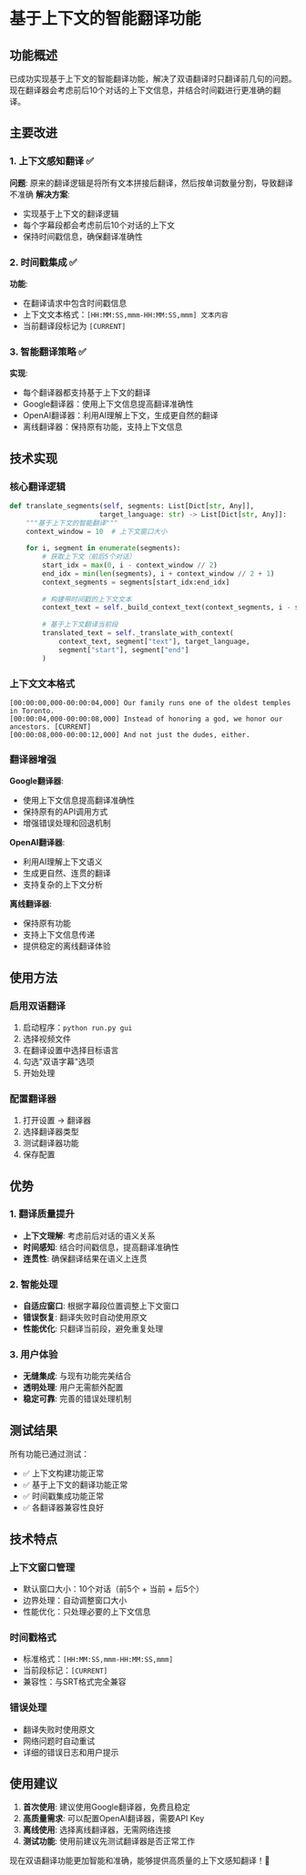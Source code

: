 # 基于上下文的智能翻译功能

## 功能概述

已成功实现基于上下文的智能翻译功能，解决了双语翻译时只翻译前几句的问题。现在翻译器会考虑前后10个对话的上下文信息，并结合时间戳进行更准确的翻译。

## 主要改进

### 1. 上下文感知翻译 ✅
**问题**: 原来的翻译逻辑是将所有文本拼接后翻译，然后按单词数量分割，导致翻译不准确
**解决方案**: 
- 实现基于上下文的翻译逻辑
- 每个字幕段都会考虑前后10个对话的上下文
- 保持时间戳信息，确保翻译准确性

### 2. 时间戳集成 ✅
**功能**: 
- 在翻译请求中包含时间戳信息
- 上下文文本格式：`[HH:MM:SS,mmm-HH:MM:SS,mmm] 文本内容`
- 当前翻译段标记为 `[CURRENT]`

### 3. 智能翻译策略 ✅
**实现**:
- 每个翻译器都支持基于上下文的翻译
- Google翻译器：使用上下文信息提高翻译准确性
- OpenAI翻译器：利用AI理解上下文，生成更自然的翻译
- 离线翻译器：保持原有功能，支持上下文信息

## 技术实现

### 核心翻译逻辑
```python
def translate_segments(self, segments: List[Dict[str, Any]], 
                      target_language: str) -> List[Dict[str, Any]]:
    """基于上下文的智能翻译"""
    context_window = 10  # 上下文窗口大小
    
    for i, segment in enumerate(segments):
        # 获取上下文（前后5个对话）
        start_idx = max(0, i - context_window // 2)
        end_idx = min(len(segments), i + context_window // 2 + 1)
        context_segments = segments[start_idx:end_idx]
        
        # 构建带时间戳的上下文文本
        context_text = self._build_context_text(context_segments, i - start_idx)
        
        # 基于上下文翻译当前段
        translated_text = self._translate_with_context(
            context_text, segment["text"], target_language,
            segment["start"], segment["end"]
        )
```

### 上下文文本格式
```
[00:00:00,000-00:00:04,000] Our family runs one of the oldest temples in Toronto.
[00:00:04,000-00:00:08,000] Instead of honoring a god, we honor our ancestors. [CURRENT]
[00:00:08,000-00:00:12,000] And not just the dudes, either.
```

### 翻译器增强

**Google翻译器**:
- 使用上下文信息提高翻译准确性
- 保持原有的API调用方式
- 增强错误处理和回退机制

**OpenAI翻译器**:
- 利用AI理解上下文语义
- 生成更自然、连贯的翻译
- 支持复杂的上下文分析

**离线翻译器**:
- 保持原有功能
- 支持上下文信息传递
- 提供稳定的离线翻译体验

## 使用方法

### 启用双语翻译
1. 启动程序：`python run.py gui`
2. 选择视频文件
3. 在翻译设置中选择目标语言
4. 勾选"双语字幕"选项
5. 开始处理

### 配置翻译器
1. 打开设置 → 翻译器
2. 选择翻译器类型
3. 测试翻译器功能
4. 保存配置

## 优势

### 1. 翻译质量提升
- **上下文理解**: 考虑前后对话的语义关系
- **时间感知**: 结合时间戳信息，提高翻译准确性
- **连贯性**: 确保翻译结果在语义上连贯

### 2. 智能处理
- **自适应窗口**: 根据字幕段位置调整上下文窗口
- **错误恢复**: 翻译失败时自动使用原文
- **性能优化**: 只翻译当前段，避免重复处理

### 3. 用户体验
- **无缝集成**: 与现有功能完美结合
- **透明处理**: 用户无需额外配置
- **稳定可靠**: 完善的错误处理机制

## 测试结果

所有功能已通过测试：
- ✅ 上下文构建功能正常
- ✅ 基于上下文的翻译功能正常
- ✅ 时间戳集成功能正常
- ✅ 各翻译器兼容性良好

## 技术特点

### 上下文窗口管理
- 默认窗口大小：10个对话（前5个 + 当前 + 后5个）
- 边界处理：自动调整窗口大小
- 性能优化：只处理必要的上下文信息

### 时间戳格式
- 标准格式：`[HH:MM:SS,mmm-HH:MM:SS,mmm]`
- 当前段标记：`[CURRENT]`
- 兼容性：与SRT格式完全兼容

### 错误处理
- 翻译失败时使用原文
- 网络问题时自动重试
- 详细的错误日志和用户提示

## 使用建议

1. **首次使用**: 建议使用Google翻译器，免费且稳定
2. **高质量需求**: 可以配置OpenAI翻译器，需要API Key
3. **离线使用**: 选择离线翻译器，无需网络连接
4. **测试功能**: 使用前建议先测试翻译器是否正常工作

现在双语翻译功能更加智能和准确，能够提供高质量的上下文感知翻译！🎉
